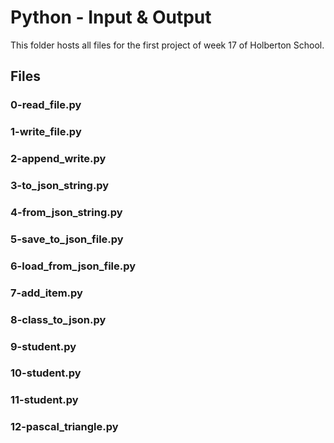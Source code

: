 # Python - Input & Output

This folder hosts all files for the first project of week 17 of Holberton School.

## Files

### 0-read_file.py
### 1-write_file.py
### 2-append_write.py
### 3-to_json_string.py
### 4-from_json_string.py
### 5-save_to_json_file.py
### 6-load_from_json_file.py
### 7-add_item.py
### 8-class_to_json.py
### 9-student.py
### 10-student.py
### 11-student.py
### 12-pascal_triangle.py
